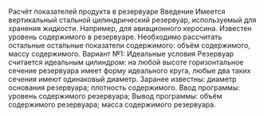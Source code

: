 Расчёт показателей продукта в резервуаре
Введение
  Имеется вертикальный стальной цилиндрический резервуар, используемый для хранения жидкости. Например, для авиационного керосина.
  Известен уровень содержимого в   резервуаре. Необходимо рассчитать остальные остальные показатели содержимого: объём содержимого, массу содержимого.
Вариант №1: Идеальные условия
  Резервуар считается идеальным цилиндром: на любой высоте горизонтальное сечение резервуара имеет форму идеального круга,
  любые два таких сечения имеют одинаковый диаметр.
Заранее известны:
  диаметр основания резервуара;
  плотность содержимого.
Ввод программы:
  уровень содержимого резервуара;
Вывод программы:
  объём содержимого резервуара;
  масса содержимого резервуара.
